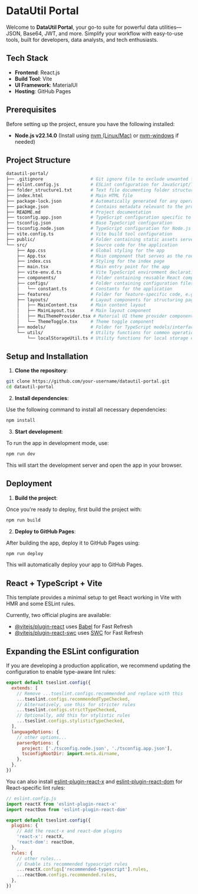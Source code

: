 # DataUtil Portal

Welcome to **DataUtil Portal**, your go-to suite for powerful data utilities—JSON, Base64, JWT, and more. Simplify your workflow with easy-to-use tools, built for developers, data analysts, and tech enthusiasts.

## Tech Stack

- **Frontend**: React.js
- **Build Tool**: Vite
- **UI Framework**: MaterialUI
- **Hosting**: GitHub Pages

## Prerequisites

Before setting up the project, ensure you have the following installed:

- **Node.js v22.14.0** (Install using [nvm (Linux/Mac)](https://github.com/nvm-sh/nvm) or [nvm-windows](https://github.com/coreybutler/nvm-windows) if needed)

## Project Structure

```graphql
datautil-portal/
├── .gitignore                  # Git ignore file to exclude unwanted files from version control
├── eslint.config.js            # ESLint configuration for JavaScript/TypeScript linting
├── folder_structure1.txt       # Text file documenting folder structure
├── index.html                  # Main HTML file
├── package-lock.json           # Automatically generated for any operations where npm modifies the node_modules directory
├── package.json                # Contains metadata relevant to the project and its dependencies
├── README.md                   # Project documentation
├── tsconfig.app.json           # TypeScript configuration specific to the app
├── tsconfig.json               # Base TypeScript configuration
├── tsconfig.node.json          # TypeScript configuration for Node.js
├── vite.config.ts              # Vite build tool configuration
├── public/                     # Folder containing static assets served by the app (images, fonts, etc.)
└── src/                        # Source code for the application
    ├── App.css                 # Global styling for the app
    ├── App.tsx                 # Main component that serves as the root of the app
    ├── index.css               # Styling for the index page
    ├── main.tsx                # Main entry point for the app
    ├── vite-env.d.ts           # Vite TypeScript environment declaration
    ├── components/             # Folder containing reusable React components used throughout the app
    ├── configs/                # Folder containing configuration files 
    │   └── constant.ts         # Constants for the application
    ├── features/               # Folder for feature-specific code, e.g., components and services related to a specific app feature
    ├── layouts/                # Layout components for structuring pages or sections
    │   ├── MainContent.tsx     # Main content layout
    │   ├── MainLayout.tsx      # Main layout component
    │   ├── MuiThemeProvider.tsx # Material UI theme provider component
    │   └── ThemeToggle.tsx     # Theme toggle component
    ├── models/                 # Folder for TypeScript models/interfaces used throughout the app
    └── utils/                  # Utility functions for common operations 
        └── localStorageUtil.ts # Utility functions for local storage operations
```

## Setup and Installation

1. **Clone the repository**:

```bash
git clone https://github.com/your-username/datautil-portal.git
cd datautil-portal
```
2. **Install dependencies**:

Use the following command to install all necessary dependencies:

```bash
npm install
```
3. **Start development**:

To run the app in development mode, use:

```bash
npm run dev
```
This will start the development server and open the app in your browser.

## Deployment
1. **Build the project**:

Once you're ready to deploy, first build the project with:

```bash
npm run build
```
2. **Deploy to GitHub Pages**:

After building the app, deploy it to GitHub Pages using:

```bash
npm run deploy
```
This will automatically deploy your app to GitHub Pages.

## React + TypeScript + Vite

This template provides a minimal setup to get React working in Vite with HMR and some ESLint rules.

Currently, two official plugins are available:

- [@vitejs/plugin-react](https://github.com/vitejs/vite-plugin-react/blob/main/packages/plugin-react/README.md) uses [Babel](https://babeljs.io/) for Fast Refresh
- [@vitejs/plugin-react-swc](https://github.com/vitejs/vite-plugin-react-swc) uses [SWC](https://swc.rs/) for Fast Refresh

## Expanding the ESLint configuration

If you are developing a production application, we recommend updating the configuration to enable type-aware lint rules:

```js
export default tseslint.config({
  extends: [
    // Remove ...tseslint.configs.recommended and replace with this
    ...tseslint.configs.recommendedTypeChecked,
    // Alternatively, use this for stricter rules
    ...tseslint.configs.strictTypeChecked,
    // Optionally, add this for stylistic rules
    ...tseslint.configs.stylisticTypeChecked,
  ],
  languageOptions: {
    // other options...
    parserOptions: {
      project: ['./tsconfig.node.json', './tsconfig.app.json'],
      tsconfigRootDir: import.meta.dirname,
    },
  },
})
```

You can also install [eslint-plugin-react-x](https://github.com/Rel1cx/eslint-react/tree/main/packages/plugins/eslint-plugin-react-x) and [eslint-plugin-react-dom](https://github.com/Rel1cx/eslint-react/tree/main/packages/plugins/eslint-plugin-react-dom) for React-specific lint rules:

```js
// eslint.config.js
import reactX from 'eslint-plugin-react-x'
import reactDom from 'eslint-plugin-react-dom'

export default tseslint.config({
  plugins: {
    // Add the react-x and react-dom plugins
    'react-x': reactX,
    'react-dom': reactDom,
  },
  rules: {
    // other rules...
    // Enable its recommended typescript rules
    ...reactX.configs['recommended-typescript'].rules,
    ...reactDom.configs.recommended.rules,
  },
})
```
